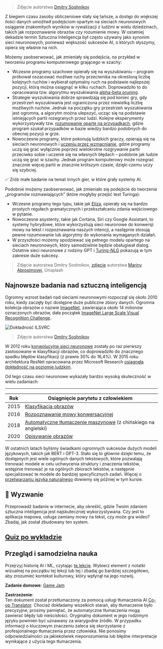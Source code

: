 <!--
CO_OP_TRANSLATOR_METADATA:
{
  "original_hash": "5d1cbc67a9690adb5b33adf297794087",
  "translation_date": "2025-08-24T10:24:17+00:00",
  "source_file": "lessons/1-Intro/README.md",
  "language_code": "pl"
}
-->
> Zdjęcie autorstwa [Dmitry Soshnikov](http://soshnikov.com)

Z biegiem czasu zasoby obliczeniowe stały się tańsze, a dostęp do większej ilości danych umożliwił podejściom opartym na sieciach neuronowych osiąganie znakomitych wyników w rywalizacji z ludźmi w wielu dziedzinach, takich jak rozpoznawanie obrazów czy rozumienie mowy. W ostatniej dekadzie termin Sztuczna Inteligencja był często używany jako synonim sieci neuronowych, ponieważ większość sukcesów AI, o których słyszymy, opiera się właśnie na nich.

Możemy zaobserwować, jak zmieniały się podejścia, na przykład w tworzeniu programu komputerowego grającego w szachy:

* Wczesne programy szachowe opierały się na wyszukiwaniu – program próbował oszacować możliwe ruchy przeciwnika na określoną liczbę kolejnych ruchów i wybierał optymalny ruch na podstawie najlepszej pozycji, którą można osiągnąć w kilku ruchach. Doprowadziło to do opracowania tzw. algorytmu wyszukiwania [alpha-beta pruning](https://en.wikipedia.org/wiki/Alpha%E2%80%93beta_pruning).
* Strategie wyszukiwania dobrze sprawdzają się pod koniec gry, gdy przestrzeń wyszukiwania jest ograniczona przez niewielką liczbę możliwych ruchów. Jednak na początku gry przestrzeń wyszukiwania jest ogromna, a algorytm można ulepszyć, ucząc się na podstawie istniejących partii rozegranych przez ludzi. Kolejne eksperymenty wykorzystywały tzw. [rozumowanie oparte na przypadkach](https://en.wikipedia.org/wiki/Case-based_reasoning), gdzie program szukał przypadków w bazie wiedzy bardzo podobnych do obecnej pozycji w grze.
* Nowoczesne programy, które pokonują ludzkich graczy, opierają się na sieciach neuronowych i [uczeniu przez wzmacnianie](https://en.wikipedia.org/wiki/Reinforcement_learning), gdzie programy uczą się grać wyłącznie poprzez wielokrotne rozgrywanie partii przeciwko sobie i uczenie się na własnych błędach – podobnie jak ludzie uczą się grać w szachy. Jednak program komputerowy może rozegrać znacznie więcej partii w znacznie krótszym czasie, dzięki czemu uczy się szybciej.

✅ Zrób małe badanie na temat innych gier, w które grały systemy AI.

Podobnie możemy zaobserwować, jak zmieniało się podejście do tworzenia „programów rozmawiających” (które mogłyby przejść test Turinga):

* Wczesne programy tego typu, takie jak [Eliza](https://en.wikipedia.org/wiki/ELIZA), opierały się na bardzo prostych regułach gramatycznych i przekształcaniu zdania wejściowego w pytanie.
* Nowoczesne asystenty, takie jak Cortana, Siri czy Google Assistant, to systemy hybrydowe, które wykorzystują sieci neuronowe do konwersji mowy na tekst i rozpoznawania naszych intencji, a następnie stosują pewne rozumowanie lub algorytmy do wykonania wymaganych działań.
* W przyszłości możemy spodziewać się pełnego modelu opartego na sieciach neuronowych, który samodzielnie będzie obsługiwał dialog. Ostatnie sieci neuronowe z rodziny GPT i [Turing-NLG](https://turing.microsoft.com/) pokazują w tym zakresie duże sukcesy.

> Zdjęcie autorstwa Dmitry Soshnikov, [zdjęcie](https://unsplash.com/photos/r8LmVbUKgns) autorstwa [Mariny Abrosimovej](https://unsplash.com/@abrosimova_marina_foto), Unsplash

## Najnowsze badania nad sztuczną inteligencją

Ogromny wzrost badań nad sieciami neuronowymi rozpoczął się około 2010 roku, kiedy zaczęły być dostępne duże publiczne zbiory danych. Ogromna kolekcja obrazów o nazwie [ImageNet](https://en.wikipedia.org/wiki/ImageNet), zawierająca około 14 milionów oznaczonych obrazów, dała początek [ImageNet Large Scale Visual Recognition Challenge](https://image-net.org/challenges/LSVRC/).

![Dokładność ILSVRC](../../../../lessons/1-Intro/images/ilsvrc.gif)

> Zdjęcie autorstwa [Dmitry Soshnikov](http://soshnikov.com)

W 2012 roku [konwolucyjne sieci neuronowe](../4-ComputerVision/07-ConvNets/README.md) zostały po raz pierwszy zastosowane w klasyfikacji obrazów, co doprowadziło do znacznego spadku błędów klasyfikacji (z prawie 30% do 16,4%). W 2015 roku architektura ResNet opracowana przez Microsoft Research [osiągnęła dokładność na poziomie ludzkim](https://doi.org/10.1109/ICCV.2015.123).

Od tego czasu sieci neuronowe wykazały bardzo wysoką skuteczność w wielu zadaniach:

---

Rok | Osiągnięcie parytetu z człowiekiem
-----|--------
2015 | [Klasyfikacja obrazów](https://doi.org/10.1109/ICCV.2015.123)
2016 | [Rozpoznawanie mowy konwersacyjnej](https://arxiv.org/abs/1610.05256)
2018 | [Automatyczne tłumaczenie maszynowe](https://arxiv.org/abs/1803.05567) (z chińskiego na angielski)
2020 | [Opisywanie obrazów](https://arxiv.org/abs/2009.13682)

W ostatnich latach byliśmy świadkami ogromnych sukcesów dużych modeli językowych, takich jak BERT i GPT-3. Stało się to głównie dzięki temu, że dostępnych jest wiele ogólnych danych tekstowych, które pozwalają trenować modele w celu uchwycenia struktury i znaczenia tekstów, wstępnie trenować je na ogólnych zbiorach tekstów, a następnie specjalizować te modele do bardziej specyficznych zadań. Więcej o [przetwarzaniu języka naturalnego](../5-NLP/README.md) dowiemy się później w tym kursie.

## 🚀 Wyzwanie

Przeprowadź badanie w internecie, aby określić, gdzie Twoim zdaniem sztuczna inteligencja jest najskuteczniej wykorzystywana. Czy jest to aplikacja mapowa, usługa zamiany mowy na tekst, czy może gra wideo? Zbadaj, jak został zbudowany ten system.

## [Quiz po wykładzie](https://red-field-0a6ddfd03.1.azurestaticapps.net/quiz/201)

## Przegląd i samodzielna nauka

Przejrzyj historię AI i ML, czytając [tę lekcję](https://github.com/microsoft/ML-For-Beginners/tree/main/1-Introduction/2-history-of-ML). Wybierz element z notatki wizualnej na początku tej lekcji lub tej i zbadaj go bardziej szczegółowo, aby zrozumieć kontekst kulturowy, który wpłynął na jego rozwój.

**Zadanie domowe**: [Game Jam](assignment.md)

**Zastrzeżenie**:  
Ten dokument został przetłumaczony za pomocą usługi tłumaczenia AI [Co-op Translator](https://github.com/Azure/co-op-translator). Chociaż dokładamy wszelkich starań, aby tłumaczenie było precyzyjne, prosimy pamiętać, że automatyczne tłumaczenia mogą zawierać błędy lub nieścisłości. Oryginalny dokument w jego rodzimym języku powinien być uznawany za wiarygodne źródło. W przypadku informacji o kluczowym znaczeniu zaleca się skorzystanie z profesjonalnego tłumaczenia przez człowieka. Nie ponosimy odpowiedzialności za jakiekolwiek nieporozumienia lub błędne interpretacje wynikające z użycia tego tłumaczenia.